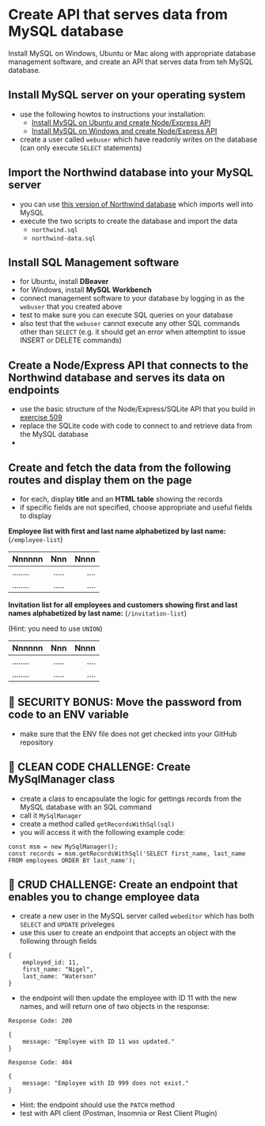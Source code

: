 # Create API that serves data from MySQL database

Install MySQL on Windows, Ubuntu or Mac along with appropriate database management software, and create an API that serves data from teh MySQL database.

## Install MySQL server on your operating system

- use the following howtos to instructions your installation:
    - [Install MySQL on Ubuntu and create Node/Express API](https://onespace.netlify.app/howtos?id=422)
    - [Install MySQL on Windows and create Node/Express API](https://onespace.netlify.app/howtos?id=423)
- create a user called `webuser` which have readonly writes on the database (can only execute `SELECT` statements)

## Import the Northwind database into your MySQL server

- you can use [this version of Northwind database](https://github.com/dalers/mywind) which imports well into MySQL
- execute the two scripts to create the database and import the data
   - `northwind.sql`
   - `northwind-data.sql`

## Install SQL Management software

- for Ubuntu, install **DBeaver**
- for Windows, install **MySQL Workbench**
- connect management software to your database by logging in as the `webuser` that you created above
- test to make sure you can execute SQL queries on your database
- also test that the `webuser` cannot execute any other SQL commands other than `SELECT` (e.g. it should get an error when attemptint to issue INSERT or DELETE commands)

## Create a Node/Express API that connects to the Northwind database and serves its data on endpoints

- use the basic structure of the Node/Express/SQLite API that you build in [exercise 509](https://github.com/FbW-D01/Exercise-509-BE-DAT-createAPIForNorthwindDatabase)
- replace the SQLite code with code to connect to and retrieve data from the MySQL database
- 
## Create and fetch the data from the following routes and display them on the page

- for each, display **title** and an **HTML table** showing the records
- if specific fields are not specified, choose appropriate and useful fields to display

**Employee list with first and last name alphabetized by last name:** (`/employee-list`)

| Nnnnnn        | Nnn           | Nnnn  |
| ------------- |:-------------:| -----:|
| ........      | .....         | ....  |
| ........      | .....         | ....  |

**Invitation list for all employees and customers showing first and last names alphabetized by last name:** (`/invitation-list`)

(Hint: you need to use `UNION`)

| Nnnnnn        | Nnn           | Nnnn  |
| ------------- |:-------------:| -----:|
| ........      | .....         | ....  |
| ........      | .....         | ....  |


## :medal_sports: SECURITY BONUS: Move the password from code to an ENV variable

- make sure that the ENV file does not get checked into your GitHub repository

## :muscle: CLEAN CODE CHALLENGE: Create MySqlManager class 

- create a class to encapsulate the logic for gettings records from the MySQL database with an SQL command
- call it `MySqlManager`
- create a method called `getRecordsWithSql(sql)`
- you will access it with the following example code:

```
const msm = new MySqlManager();
const records = msm.getRecordsWithSql('SELECT first_name, last_name FROM employees ORDER BY last_name');
```

## :muscle: CRUD CHALLENGE: Create an endpoint that enables you to change employee data

- create a new user in the MySQL server called `webeditor` which has both `SELECT` and `UPDATE` priveleges
- use this user to create an endpoint that accepts an object with the following through fields

```
{
    employed_id: 11,
    first_name: "Nigel",
    last_name: "Waterson"
}
```

- the endpoint will then update the employee with ID 11 with the new names, and will return one of two objects in the response:

`Response Code: 200`
```
{
    message: "Employee with ID 11 was updated."
}
```

`Response Code: 404`
```
{
    message: "Employee with ID 999 does not exist."
}
```

- Hint: the endpoint should use the `PATCH` method
- test with API client (Postman, Insomnia or Rest Client Plugin)
